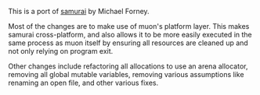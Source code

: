 This is a port of [samurai] by Michael Forney.

Most of the changes are to make use of muon's platform layer.  This makes
samurai cross-platform, and also allows it to be more easily executed in the
same process as muon itself by ensuring all resources are cleaned up and not
only relying on program exit.

Other changes include refactoring all allocations to use an arena allocator,
removing all global mutable variables, removing various assumptions like
renaming an open file, and other various fixes.

[samurai]: https://github.com/michaelforney/samurai
